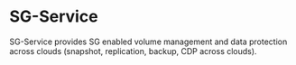 # SG-Service

SG-Service provides SG enabled volume management and data protection across
clouds (snapshot, replication, backup, CDP across clouds).
